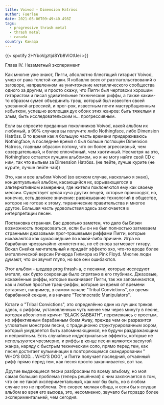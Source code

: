 ```yaml
---
title: Voivod — Dimension Hatröss
author: Fuerlee
date: 2021-05-06T09:49:40.498Z
tags:
  - progressive thrash metal
  - thrash metal
  - canada
country: Канада
---
```

{{< spotify 2HYboVgztjd8Yb8VIOtUei >}}

Глава IV. Незаметный эксперимент



Как многие уже знают, Пигги, абсолютно блестящий гитарист Voivod, умер от рака толстой кишки. Я избавлю всех от разглагольствований о заговоре, направленном на уничтожение металлического сообщества одного за другим, и просто скажу, что Пигги был чертовски хорошим гитаристом и писал удивительные технические риффы, а также каким-то образом сумел объединить трэш, который был известен своей урезанной агрессией, и прог-рок, известным почти мастурбационным избытком, успешно воплощая дух обоих этих жанров: быть тяжелым и злым, быть исследовательским и... прогрессивным.



Если вы спросите преданных поколнников Voivod, какой альбом их любимый, в 99% случаев вы получите либо Nothingface, либо Dimension Hatröss. В то время как я большую часть времени придерживаюсь Nothingface, в последнее время я был больше поглощён Dimension Hatross, главным образом потому, что он более агрессивный, чем созерцательный, и более сплочённый, чем хаотичный. Несмотря на это, Nothingface остается лучшим альбомом, но я не могу найти свой CD с ним, так что выпьем за Dimension Hatröss. (не пейте, лучше курите (не курите, лучше пейте чай))



Это, как и все альбом Voivod (во всяком случае, насколько я знаю), концептуальный альбом, касающийся их, взрывающегося в альтернативном измерении, где жители поклоняются ему как своему мессии. Существует целая куча других вещей, которые происходят, но, конечно, есть двоякое значение: развязывание технологий в обществе, которое не готово к этому, тиранические правительства и многое другое. Большая часть удовольствия здесь заключается в интерпретации песен.



Постановка странная. Бас довольно заметен, что дало бы Блэки возможность покрасоваться, если бы он не был полностью затмеваем странными джазовыми прог-трэшевыми риффами Пигги, которые искажаются как сумасшедшие по какой-либо причине. Игра на барабанах чрезвычайно компетентна, но её снова затмевает гитару. Вокал Снейка мечтательный и придаёт эффекто эхо, что-то вроде более металлической версии Ричарда Гилмора из Pink Floyd. Многие люди думают, что он звучит глупо, но все они ошибаются.



Этот альбом - шедевр prog thrash-а, с песнями, которые исследуют металл, как будто сокровище было спрятано в его глубинах. Джазовые, искажённые риффы, которые выкачивает Пигги, так же запоминаются, как и любые простые трэш-риффы, которые он время от времени вставляет, например, в самом начале "Tribal Convictions", во время барабанной секции, и в начале "Technocratic Manipulators".



Кстати о "Tribal Convictions", это определённо один из лучших треков здесь, с риффом, установленным чуть менее чем через минуту в песне, которая абсолютно кричит “BLACK SABBATH”, перемежаясь с простым, но эффективным барабанным боем Away, прежде чем он разразится угловатым монстром песни, с традиционно структурированным хором, который умудряется быть запоминающимся, не будучи раздражающим и неприятным. Есть случайные индустриальные эффекты, которые не используются чрезмерно, и риффы в конце песни являются заслугой жанра, наряду с быстрым техническим соло, прямо перед тем, как песня достигает кульминации в повторяющемся скандировании " WHO’S GOD… WHO’S DOG", и Пигги получает последний, отчаянный рифф прямо перед тем, как песня просто заканчивается, вот так.



Другие выдающиеся песни разбросаны по всему альбому, но моя самая большая проблема (теперь решённая) с ним заключается в том, что он не такой экспериментальный, как мог бы быть, но в любом случае это не проблема. Это скорее мелкая обида, и если бы я слушал альбом во врея его выхода, это, несомненно, звучало бы гораздо более экспериментальней, чем сегодня.